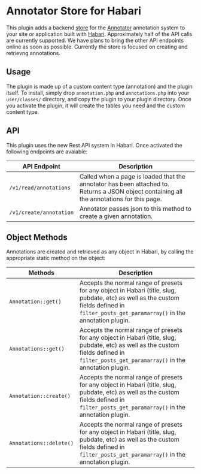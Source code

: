 Annotator Store for Habari
===============

This plugin adds a backend [store] for the [Annotator] annotation system to your site or application built with [Habari]. Approximately half of the API calls are currently supported. We have plans to bring the other API endpoints online as soon as possible. Currently the store is focused on creating and retrievng annotations.

[Annotator]: https://github.com/okfn/annotator/
[store]: https://github.com/okfn/annotator/wiki/Storage
[Habari]: https://github.com/habari
Usage
-----

The plugin is made up of a custom content type (annotation) and the plugin itself. To install, simply drop `annotation.php` and `annotations.php` into your `user/classes/` directory, and copy the plugin to your plugin directory. Once you activate the plugin, it will create the tables you need and the custom content type.

API
-----

This plugin uses the new Rest API system in Habari. Once activated the following endpoints are avaiable:

API Endpoint                                   | Description
---------------------------------------------- | -----------
`/v1/read/annotations`  		               | Called when a page is loaded that the annotator has been attached to. Returns a JSON object containing all the annotations for this page.
`/v1/create/annotation`			               | Annotator passes json to this method to create a given annotation.

Object Methods
-----

Annotations are created and retrieved as any object in Habari, by calling the appropriate static method on the object:

Methods		                                   | Description
---------------------------------------------- | -----------
`Annotation::get()`				               | Accepts the normal range of presets for any object in Habari (title, slug, pubdate, etc) as well as the custom fields defined in `filter_posts_get_paramarray()` in the annotation plugin.
`Annotations::get()`			               | Accepts the normal range of presets for any object in Habari (title, slug, pubdate, etc) as well as the custom fields defined in `filter_posts_get_paramarray()` in the annotation plugin.
`Annotation::create()`			               | Accepts the normal range of presets for any object in Habari (title, slug, pubdate, etc) as well as the custom fields defined in `filter_posts_get_paramarray()` in the annotation plugin.
`Annotations::delete()`			               | Accepts the normal range of presets for any object in Habari (title, slug, pubdate, etc) as well as the custom fields defined in `filter_posts_get_paramarray()` in the annotation plugin.
